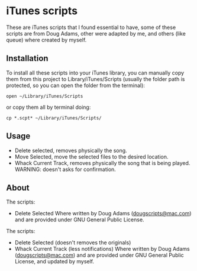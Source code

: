 iTunes scripts
===============

These are iTunes scripts that I found essential to have, some of these scripts are from Doug Adams, other were adapted by me, and others (like queue) where created by myself.

## Installation

To install all these scripts into your iTunes library, you can manually copy them from this project to Library/iTunes/Scripts (usually the folder path is protected, so you can open the folder from the terminal):

```
open ~/Library/iTunes/Scripts
```

or copy them all by terminal doing:

```
cp *.scpt* ~/Library/iTunes/Scripts/
```

## Usage

- Delete selected, removes physically the song.
- Move Selected, move the selected files to the desired location.
- Whack Current Track, removes physically the song that is being played. WARNING: doesn't asks for confirmation.

## About

The scripts:

- Delete Selected
Where written by Doug Adams (dougscripts@mac.com) and are provided under GNU General Public License.

The scripts:

- Delete Selected (doesn't removes the originals)
- Whack Current Track (less notifications)
Where written by Doug Adams (dougscripts@mac.com) and are provided under GNU General Public License, and updated by myself.